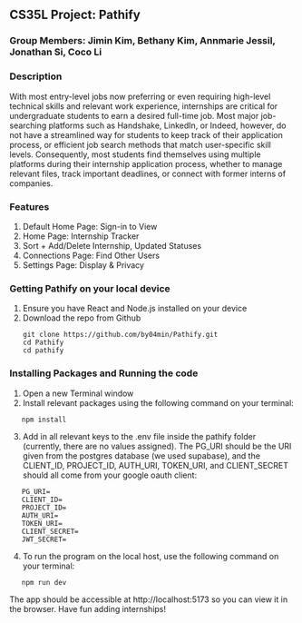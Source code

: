 ## CS35L Project: Pathify
### Group Members: Jimin Kim, Bethany Kim, Annmarie Jessil, Jonathan Si, Coco Li

### Description
With most entry-level jobs now preferring or even requiring high-level technical skills and relevant work experience, internships are critical for undergraduate students to earn a desired full-time job. Most major job-searching platforms such as Handshake, LinkedIn, or Indeed, however, do not have a streamlined way for students to keep track of their application process, or efficient job search methods that match user-specific skill levels. Consequently, most students find themselves using multiple platforms during their internship application process, whether to manage relevant files, track important deadlines, or connect with former interns of companies. 

### Features
1) Default Home Page: Sign-in to View
2) Home Page: Internship Tracker
3) Sort + Add/Delete Internship, Updated Statuses
4) Connections Page: Find Other Users
5) Settings Page: Display & Privacy


### Getting Pathify on your local device

1) Ensure you have React and Node.js installed on your device
2) Download the repo from Github
   ```
   git clone https://github.com/by04min/Pathify.git
   cd Pathify
   cd pathify
   ```

### Installing Packages and Running the code

1)  Open a new Terminal window
2)  Install relevant packages using the following command on your terminal:
```
   npm install
```
3) Add in all relevant keys to the .env file inside the pathify folder (currently, there are no values assigned).
   The PG_URI should be the URI given from the postgres database (we used supabase), and the CLIENT_ID, PROJECT_ID, AUTH_URI, TOKEN_URI, and CLIENT_SECRET should all come from your google oauth client:
```
   PG_URI=
   CLIENT_ID=
   PROJECT_ID=
   AUTH_URI=
   TOKEN_URI=
   CLIENT_SECRET=
   JWT_SECRET=
```
4)  To run the program on the local host, use the following command on your terminal:
```
   npm run dev
```
The app should be accessible at http://localhost:5173 so you can view it in the browser.
Have fun adding internships!

